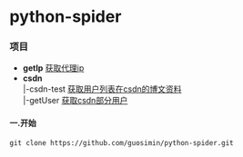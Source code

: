 # python-spider

### 项目
* **getIp** [获取代理ip](https://github.com/guosimin/python-spider/tree/master/getIp)
* **csdn**   
       |-csdn-test [获取用户列表在csdn的博文资料](https://github.com/guosimin/python-spider/blob/master/csdnTest/csdn-test.py)    
       |-getUser [获取csdn部分用户](https://github.com/guosimin/python-spider/blob/master/csdnTest/getUser.py)

#### 一.开始
```
git clone https://github.com/guosimin/python-spider.git
```



